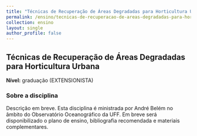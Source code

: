```yaml
---
title: "Técnicas de Recuperação de Áreas Degradadas para Horticultura Urbana"
permalink: /ensino/tecnicas-de-recuperacao-de-areas-degradadas-para-horticultura-urbana/
collection: ensino
layout: single
author_profile: false
---
```


## Técnicas de Recuperação de Áreas Degradadas para Horticultura Urbana

**Nível:** graduação (EXTENSIONISTA)  


### Sobre a disciplina

Descrição em breve. Esta disciplina é ministrada por André Belém no âmbito do Observatório Oceanográfico da UFF. Em breve será disponibilizado o plano de ensino, bibliografia recomendada e materiais complementares.
